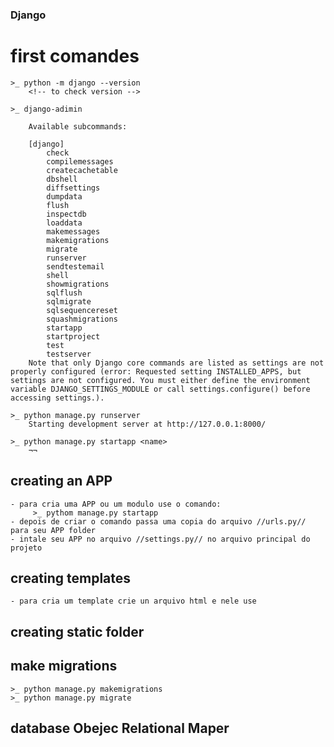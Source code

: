 ### Django ###

# first comandes
    >_ python -m django --version  
        <!-- to check version -->

    >_ django-adimin

        Available subcommands:

        [django]
            check
            compilemessages
            createcachetable
            dbshell
            diffsettings
            dumpdata
            flush
            inspectdb
            loaddata
            makemessages
            makemigrations
            migrate
            runserver
            sendtestemail
            shell
            showmigrations
            sqlflush
            sqlmigrate
            sqlsequencereset
            squashmigrations
            startapp
            startproject
            test
            testserver
        Note that only Django core commands are listed as settings are not properly configured (error: Requested setting INSTALLED_APPS, but settings are not configured. You must either define the environment variable DJANGO_SETTINGS_MODULE or call settings.configure() before accessing settings.).

    >_ python manage.py runserver
        Starting development server at http://127.0.0.1:8000/

    >_ python manage.py startapp <name>
        ¬¬

## creating an APP
    - para cria uma APP ou um modulo use o comando:
         >_ pythom manage.py startapp
    - depois de criar o comando passa uma copia do arquivo //urls.py// para seu APP folder
    - intale seu APP no arquivo //settings.py// no arquivo principal do projeto

## creating templates
    - para cria um template crie un arquivo html e nele use 

## creating static folder

## make migrations
    >_ python manage.py makemigrations
    >_ python manage.py migrate

## database Obejec Relational Maper
    
